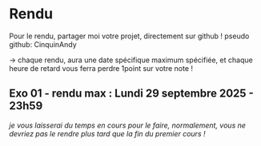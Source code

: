 # Rendu

Pour le rendu, partager moi votre projet, directement sur github !
pseudo github: CinquinAndy

-> chaque rendu, aura une date spécifique maximum spécifiée, et chaque heure de retard vous ferra perdre 1point sur votre note !

## Exo 01 - rendu max : Lundi 29 septembre 2025 - 23h59

*je vous laisserai du temps en cours pour le faire, normalement, vous ne devriez pas le rendre plus tard que la fin du premier cours !*
